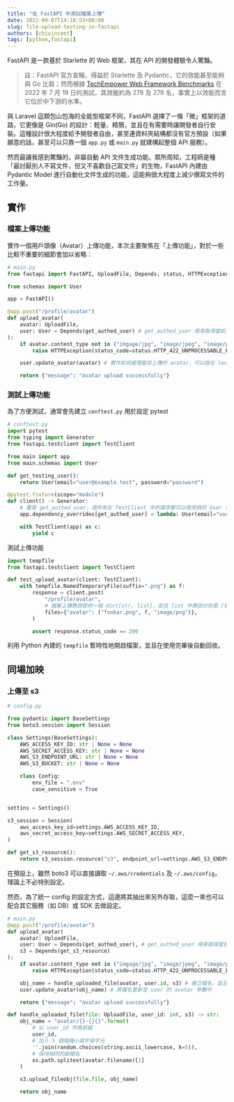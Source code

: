 ```yaml
---
title: "在 FastAPI 中測試檔案上傳"
date: 2022-09-07T14:18:53+08:00
slug: file-upload-testing-in-fastapi
authors: [chivincent]
tags: [python,fastapi]
---
```


FastAPI 是一款基於 Starlette 的 Web 框架，其在 API 的開發體驗令人驚豔。

> 註：FastAPI 官方宣稱，得益於 Starlette 及 Pydantic，它的效能甚至能夠與 Go 比肩；然而根據 [TechEmpower Web Framework Benchmarks](https://www.techempower.com/benchmarks/#section=data-r21) 在 2022 年 7 月 19 日的測試，其效能約為 278 及 279 名，事實上以效能而言它位於中下游的水準。

與 Laravel 這類包山包海的全能型框架不同，FastAPI 選擇了一條「微」框架的道路，它更像是 Gin(Go) 的設計：輕量、精簡，並且在有需要時讓開發者自行安裝。這種設計很大程度給予開發者自由，甚至連資料夾結構都沒有官方預設（如果願意的話，甚至可以只靠一個 `app.py` 或 `main.py` 就建構起整個 API 服務）。

然而最讓我感到驚豔的，非屬自動 API 文件生成功能。眾所周知，工程師是種「最討厭別人不寫文件，但又不喜歡自己寫文件」的生物，FastAPI 內建由 Pydantic Model 進行自動化文件生成的功能，這能夠很大程度上減少撰寫文件的工作量。

<!--truncate-->

## 實作

### 檔案上傳功能

實作一個用戶頭像（Avatar）上傳功能，本次主要聚焦在「上傳功能」，對於一些比較不重要的細節會加以省略：

```python
# main.py
from fastapi import FastAPI, UploadFile, Depends, status, HTTPException

from schemas import User

app = FastAPI()

@app.post("/profile/avatar")
def upload_avatar(
    avatar: UploadFile,
    user: User = Depends(get_authed_user) # get_authed_user 用來取得當前登入的用戶，實作細節省略
):
    if avatar.content_type not in ("imgage/jpg", "image/jpeg", "image/png"):
        raise HTTPException(status_code=status.HTTP_422_UNPROCESSABLE_ENTITY, detail="avatar should be an image")

    user.update_avatar(avatar) # 實作如何處理當前上傳的 avatar，可以放在 local 或上傳到 S3

    return {"message": "avatar upload successfully"}
```

### 測試上傳功能

為了方便測試，通常會先建立 `conftest.py` 用於設定 pytest

```python
# conftest.py
import pytest
from typing import Generator
from fastapi.testclient import TestClient

from main import app
from main.schemas import User

def get_testing_user():
    return User(email="user@example.test", password="password")

@pytest.fixture(scope="module")
def client() -> Generator:
    # 覆寫 get_authed_user，使所有在 TestClient 中的請求都可以使用假的 User 當成已登入用戶
    app.dependency_overrides[get_authed_user] = lambda: User(email="user@example.test", password="password")

    with TestClient(app) as c:
        yield c
```

測試上傳功能

```python
import tempfile
from fastapi.testclient import TestClient

def test_upload_avatar(client: TestClient):
    with tempfile.NamedTemporaryFile(suffix=".png") as f:
        response = client.post(
            "/profile/avatar",
            # 檔案上傳應該提供一個 dict[str, list]，並且 list 中應該分別是 (檔案名, 檔案資源, 檔案 MIME)
            files={"avatar": ("foobar.png", f, "image/png")},
        )

        assert response.status_code == 200
```

利用 Python 內建的 `tempfile` 暫時性地開啟檔案，並且在使用完畢後自動回收。

## 同場加映

### 上傳至 s3

```python
# config.py

from pydantic import BaseSettings
from boto3.session import Session

class Settings(BaseSettings):
    AWS_ACCESS_KEY_ID: str | None = None
    AWS_SECRET_ACCESS_KEY: str | None = None
    AWS_S3_ENDPOINT_URL: str | None = None
    AWS_S3_BUCKET: str | None = None

    class Config:
        env_file = ".env"
        case_sensitive = True


settins = Settings()

s3_session = Session(
    aws_access_key_id=settings.AWS_ACCESS_KEY_ID,
    aws_secret_access_key=settings.AWS_SECRET_ACCESS_KEY,
)

def get_s3_resource():
    return s3_session.resource("s3", endpoint_url=settings.AWS_S3_ENDPOINT_URL).Bucket(settings.AWS_S3_BUCKET)
```

在預設上，雖然 boto3 可以直接讀取 `~/.aws/credentials` 及 `~/.aws/config`，理論上不必特別設定。

然而，為了統一 config 的設定方式，這邊將其抽出來另外存取，這麼一來也可以配合其它服務（如 DB）或 SDK 去做設定。

```python
# main.py
@app.post("/profile/avatar")
def upload_avatar(
    avatar: UploadFile,
    user: User = Depends(get_authed_user), # get_authed_user 用來取得當前登入的用戶，實作細節省略
    s3 = Depends(get_s3_resource)
):
    if avatar.content_type not in ("imgage/jpg", "image/jpeg", "image/png"):
        raise HTTPException(status_code=status.HTTP_422_UNPROCESSABLE_ENTITY, detail="avatar should be an image")

    obj_name = handle_uploaded_file(avatar, user.id, s3) # 建立檔名，並且上傳至 S3
    user.update_avatar(obj_name) # 將檔名更新至 user 的 avatar 參數中

    return {"message": "avatar upload successfully"}

def handle_uploaded_file(file: UploadFile, user_id: int, s3) -> str:
    obj_name = "avatar/{}-{}{}".format(
        # 以 user_id 作為前綴
        user_id, 
        # 加入 5 個隨機小寫字母字元
        ''.join(random.choices(string.ascii_lowercase, k=5)),
        # 保持相同的副檔名
        os.path.splitext(avatar.filename)[1]
    )

    s3.upload_fileobj(file.file, obj_name)

    return obj_name
```
